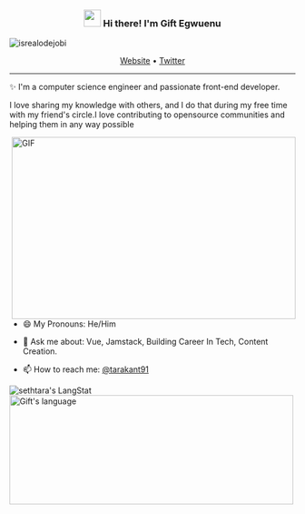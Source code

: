 <!--
### Hi there 👋


**sethtara/sethtara** is a ✨ _special_ ✨ repository because its `README.md` (this file) appears on your GitHub profile.

Here are some ideas to get you started:

- 🔭 I’m currently working on ...
- 🌱 I’m currently learning ...
- 👯 I’m looking to collaborate on ...
- 🤔 I’m looking for help with ...
- 💬 Ask me about ...
- 📫 How to reach me: ...
- 😄 Pronouns: ...
- ⚡ Fun fact: ...
-->


<!-- Heading -->
<h3 align="center"><img src = "https://raw.githubusercontent.com/MartinHeinz/MartinHeinz/master/wave.gif" width = 30px> Hi there! I'm Gift Egwuenu</h3>

<!-- Profile Views -->

<p align="left"> <img src="https://komarev.com/ghpvc/?username=sethtara&label=Profile%20views&color=0e75b6&style=flat" alt="isrealodejobi" />
</p>

<p align="center">
  <a href="https://">Website</a> •
  <a href="https://twitter.com/tarakant91">Twitter</a>
</p>

 <!-- About section -->

---
✨ I'm a computer science engineer and passionate front-end developer.


I love sharing my knowledge with others, and I do that during my free time with my friend's circle.I love contributing to opensource communities and helping them in any way possible

<!-- code gif-->
<img align="right" alt="GIF" src="./code.gif" width="500" height="320" />

- 😄 My Pronouns: He/Him  

- 💬 Ask me about: Vue, Jamstack, Building Career In Tech, Content Creation.

- 📫 How to reach me: [@tarakant91](https://twitter.com/tarakant91)


<!-- About section: END -->
 <div>
   <img align="center" src="https://github-readme-streak-stats.herokuapp.com/?user=sethtara" alt="sethtara's LangStat" />
  <img align="center" src="https://github-readme-stats.vercel.app/api/top-langs?username=sethtara&langs_count=10&show_icons=true&locale=en&layout=compact&theme=dark" alt="Gift's language" height="192px"  width="500px"/>
</div>
